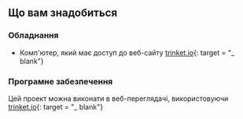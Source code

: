 ## Що вам знадобиться

### Обладнання

+ Комп'ютер, який має доступ до веб-сайту [trinket.io](https://trinket.io){: target = "_ blank"}

### Програмне забезпечення

Цей проект можна виконати в веб-переглядачі, використовуючи [trinket.io](https://trinket.io){: target = "_ blank"}